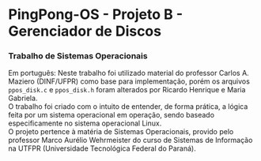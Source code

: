 # PingPong-OS - Projeto B - Gerenciador de Discos #
### Trabalho de Sistemas Operacionais
Em português:
Neste trabalho foi utilizado material do professor Carlos A. Maziero (DINF/UFPR) como base para implementação, porém os arquivos `ppos_disk.c` e `ppos_disk.h` foram alterados por Ricardo Henrique e Maria Gabriela.\
O trabalho foi criado com o intuito de entender, de forma prática, a lógica feita por um sistema operacional em operação, sendo baseado especificamente no sistema operacional Linux.\
O projeto pertence à matéria de Sistemas Operacionais, provido pelo professor Marco Aurélio Wehrmeister do curso de Sistemas de Informação na UTFPR (Universidade Tecnológica Federal do Paraná).
